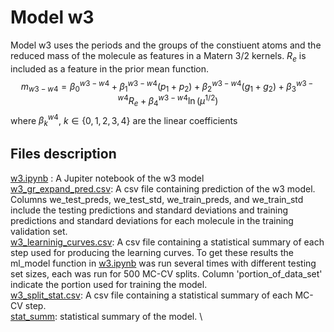 # Model w3
 Model w3 uses the periods and the groups of the constiuent atoms and the reduced mass of the molecule as features in a Matern 3/2 kernels. $R_e$ is included as a feature in the prior mean function.
$$m_{w3-w4} = \beta_0^{w3-w4}+\beta_1^{w3-w4}(p_1+p_2) + \beta_2^{w3-w4}(g_1+g_2)+ \beta_3^{w3-w4} R_e +\beta_4^{w3-w4} \ln{(\mu^{1/2})}$$
where $\beta_k^{w4}$, $k \in \{0,1,2,3,4\}$ are the linear coefficients
## Files description 
[w3.ipynb](https://github.com/Mahmoud-Ibrahim-Mamrstein/Spectroscopic-constants-from-atomic-properties/blob/675a7ef80706594b614d08ff2983706efb1f9aab/w3/w3.ipynb) : A Jupiter notebook of the w3 model\
[w3_gr_expand_pred.csv](https://github.com/Mahmoud-Ibrahim-Mamrstein/Spectroscopic-constants-from-atomic-properties/blob/675a7ef80706594b614d08ff2983706efb1f9aab/w3/w3_gr_expand_pred.csv): A csv file containing prediction of the w3 model. Columns we_test_preds, we_test_std, we_train_preds, and we_train_std include the testing predictions and standard deviations and training predictions and standard deviations for each molecule in the training validation set.\
[w3_learninig_curves.csv](https://github.com/Mahmoud-Ibrahim-Mamrstein/Spectroscopic-constants-from-atomic-properties/blob/19d4c9834a2bb9521bcfde277eb46e59ded7ae3a/w3/w3_learning_curves.csv): A csv file containing a statistical summary of each step used for producing the learning curves. To get these results the ml_model function in [w3.ipynb](https://github.com/Mahmoud-Ibrahim-Mamrstein/Spectroscopic-constants-from-atomic-properties/blob/675a7ef80706594b614d08ff2983706efb1f9aab/w3/w3.ipynb) was run several times with different testing set sizes, each was run for 500 MC-CV splits. Column 'portion_of_data_set' indicate the portion used for training the model. \
[w3_split_stat.csv](https://github.com/Mahmoud-Ibrahim-Mamrstein/Spectroscopic-constants-from-atomic-properties/blob/9ba61b3b2dad50f9deddf955f9303b0adc310fae/w3/w3_split_stat.csv): A csv file containing a statistical summary of each MC-CV step.\
[stat_summ](https://github.com/Mahmoud-Ibrahim-Mamrstein/Spectroscopic-constants-from-atomic-properties/blob/b4a0b821ac4d3341ebb8f74178527c816e036641/w3/stat_summ.csv): statistical summary of the model. \

